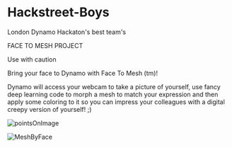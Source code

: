 # Hackstreet-Boys

London Dynamo Hackaton's best team's

FACE TO MESH PROJECT

Use with caution

Bring your face to Dynamo with Face To Mesh (tm)!

Dynamo will access your webcam to take a picture of yourself, use fancy deep learning code to morph a mesh to match your expression and then apply some coloring to it so you can impress your colleagues with a digital creepy version of yourself! ;)

![pointsOnImage](https://user-images.githubusercontent.com/22296105/55668305-4472f500-5860-11e9-811e-3da22b4c49ae.jpg)

![MeshByFace](https://user-images.githubusercontent.com/22296105/55668270-7768b900-585f-11e9-84ea-143887bd1fa3.JPG)

